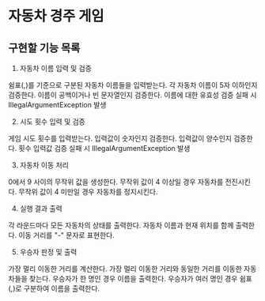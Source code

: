 # 자동차 경주 게임
## 구현할 기능 목록
1. 자동차 이름 입력 및 검증

 쉼표(,)를 기준으로 구분된 자동차 이름들을 입력받는다.
 각 자동차 이름이 5자 이하인지 검증한다.
 이름이 공백이거나 빈 문자열인지 검증한다.
 이름에 대한 유효성 검증 실패 시 IllegalArgumentException 발생

2. 시도 횟수 입력 및 검증

 게임 시도 횟수를 입력받는다.
 입력값이 숫자인지 검증한다.
 입력값이 양수인지 검증한다.
 횟수 입력값 검증 실패 시 IllegalArgumentException 발생

3. 자동차 이동 처리

 0에서 9 사이의 무작위 값을 생성한다.
 무작위 값이 4 이상일 경우 자동차를 전진시킨다.
 무작위 값이 4 미만일 경우 자동차를 정지시킨다.

4. 실행 결과 출력

 각 라운드마다 모든 자동차의 상태를 출력한다.
 자동차 이름과 현재 위치를 함께 출력한다.
 이동 거리를 "-" 문자로 표현한다.

5. 우승자 판정 및 출력

 가장 멀리 이동한 거리를 계산한다.
 가장 멀리 이동한 거리와 동일한 거리를 이동한 자동차들을 찾는다.
 우승자가 한 명인 경우 이름을 출력한다.
 우승자가 여러 명인 경우 쉼표(,)로 구분하여 이름을 출력한다.
